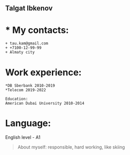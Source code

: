 ## Talgat Ibkenov

# * My contacts:
    + tau.kam@gmail.com
    + +7100-12-99-99
    + Almaty city

# Work experience:
    *DB Sberbank 2010-2019
    *Telecom 2019-2022

```
Education:
American Dubai University 2010-2014
```

# Language:
English level - A1

> About myself:
responsible, hard working, like skiing